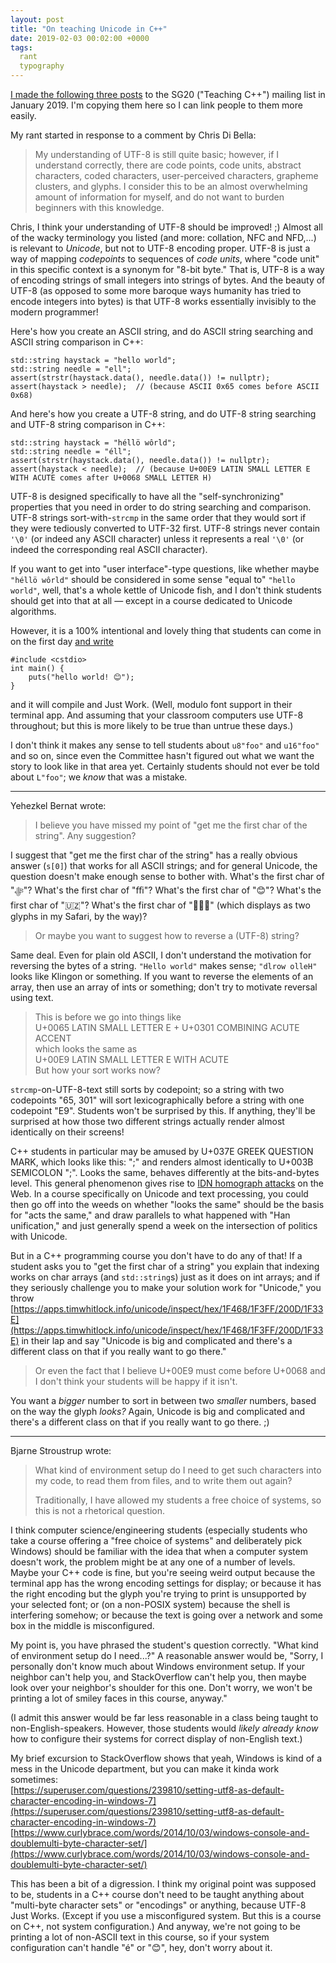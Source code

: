 ```yaml
---
layout: post
title: "On teaching Unicode in C++"
date: 2019-02-03 00:02:00 +0000
tags:
  rant
  typography
---
```


[I made the following three posts](https://groups.google.com/a/isocpp.org/forum/#!topic/sg20/-SZWOS1Odjc)
to the SG20 ("Teaching C++") mailing list in January 2019. I'm copying them here
so I can link people to them more easily.

My rant started in response to a comment by Chris Di Bella:

> My understanding of UTF-8 is still quite basic; however, if I understand correctly,
> there are code points, code units, abstract characters, coded characters, user-perceived
> characters, grapheme clusters, and glyphs. I consider this to be an almost overwhelming
> amount of information for myself, and do not want to burden beginners with this knowledge.

Chris, I think your understanding of UTF-8 should be improved! ;)
Almost all of the wacky terminology you listed (and more: collation, NFC and NFD,...)
is relevant to _Unicode_, but not to UTF-8 encoding proper. UTF-8 is just a way of mapping
_codepoints_ to sequences of _code units_, where "code unit" in this specific context is
a synonym for "8-bit byte."  That is, UTF-8 is a way of encoding strings of small integers
into strings of bytes.  And the beauty of UTF-8 (as opposed to some more baroque ways
humanity has tried to encode integers into bytes) is that UTF-8 works essentially
invisibly to the modern programmer!

Here's how you create an ASCII string, and do ASCII string searching and
ASCII string comparison in C++:

    std::string haystack = "hello world";
    std::string needle = "ell";
    assert(strstr(haystack.data(), needle.data()) != nullptr);
    assert(haystack > needle);  // (because ASCII 0x65 comes before ASCII 0x68)

And here's how you create a UTF-8 string, and do UTF-8 string searching and
UTF-8 string comparison in C++:

    std::string haystack = "héllö wôrld";
    std::string needle = "éll";
    assert(strstr(haystack.data(), needle.data()) != nullptr);
    assert(haystack < needle);  // (because U+00E9 LATIN SMALL LETTER E WITH ACUTE comes after U+0068 SMALL LETTER H)

UTF-8 is designed specifically to have all the "self-synchronizing" properties
that you need in order to do string searching and comparison.  UTF-8 strings
sort-with-`strcmp` in the same order that they would sort if they were tediously
converted to UTF-32 first. UTF-8 strings never contain `'\0'`
(or indeed any ASCII character) unless it represents a real `'\0'`
(or indeed the corresponding real ASCII character).

If you want to get into "user interface"-type questions, like whether maybe `"héllö wôrld"`
should be considered in some sense "equal to" `"hello world"`,
well, that's a whole kettle of Unicode fish, and I don't think students should
get into that at all — except in a course dedicated to Unicode algorithms.

However, it is a 100% intentional and lovely thing that students can come in on the first day
[and write](https://wandbox.org/permlink/zD0v1SaQKz6lLecC)

    #include <cstdio>
    int main() {
        puts("hello world! 😊");
    }

and it will compile and Just Work.  (Well, modulo font support in their terminal app.
And assuming that your classroom computers use UTF-8 throughout; but this is more
likely to be true than untrue these days.)

I don't think it makes any sense to tell students about `u8"foo"` and `u16"foo"` and so on,
since even the Committee hasn't figured out what we want the story to look like in that area yet.
Certainly students should not ever be told about `L"foo"`; we _know_ that was a mistake.

----

Yehezkel Bernat wrote:

> I believe you have missed my point of "get me the first char of the string". Any suggestion?

I suggest that "get me the first char of the string" has a really obvious answer (`s[0]`)
that works for all ASCII strings; and for general Unicode, the question doesn't make enough
sense to bother with. What's the first char of "ﷻ"? What's the first char of "ﬃ"? What's
the first char of "😊"? What's the first char of "🇺🇿"?  What's the first char of "👨🏿‍🌾" (which
displays as two glyphs in my Safari, by the way)?

> Or maybe you want to suggest how to reverse a (UTF-8) string?

Same deal. Even for plain old ASCII, I don't understand the motivation for reversing the
bytes of a string. `"Hello world"` makes sense; `"dlrow olleH"` looks like Klingon or something.
If you want to reverse the elements of an array, then use an array of ints or something;
don't try to motivate reversal using text.

> This is before we go into things like  
> U+0065 LATIN SMALL LETTER E + U+0301 COMBINING ACUTE ACCENT  
> which looks the same as  
> U+00E9 LATIN SMALL LETTER E WITH ACUTE  
> But how your sort works now?

`strcmp`-on-UTF-8-text still sorts by codepoint; so a string with two codepoints "65, 301"
will sort lexicographically before a string with one codepoint "E9". Students won't be
surprised by this. If anything, they'll be surprised at how those two different strings
actually render almost identically on their screens!

C++ students in particular may be amused by U+037E GREEK QUESTION MARK, which looks like
this: ";" and renders almost identically to U+003B SEMICOLON ";". Looks the same, behaves
differently at the bits-and-bytes level. This general phenomenon gives rise to
[IDN homograph attacks](https://en.wikipedia.org/wiki/IDN_homograph_attack) on the Web.
In a course specifically on Unicode and text processing, you could then go off into the weeds
on whether "looks the same" should be the basis for "acts the same," and draw parallels
to what happened with "Han unification," and just generally spend a week on the intersection
of politics with Unicode.

But in a C++ programming course you don't have to do any of that!  If a student asks you to
"get the first char of a string" you explain that indexing works on char arrays (and `std::string`s)
just as it does on int arrays; and if they seriously challenge you to make your solution work
for "Unicode," you throw [https://apps.timwhitlock.info/unicode/inspect/hex/1F468/1F3FF/200D/1F33E](https://apps.timwhitlock.info/unicode/inspect/hex/1F468/1F3FF/200D/1F33E)
in their lap and say "Unicode is big and complicated and there's a different class on that
if you really want to go there."

> Or even the fact that I believe U+00E9 must come before U+0068 and I don't think your
> students will be happy if it isn't.

You want a _bigger_ number to sort in between two _smaller_ numbers, based on the way the glyph _looks?_
Again, Unicode is big and complicated and there's a different class on that if you
really want to go there. ;)

----

Bjarne Stroustrup wrote:

> What kind of environment setup do I need to get such characters into my code, to read them
> from files, and to write them out again?
>
> Traditionally, I have allowed my students a free choice of systems, so this is not a rhetorical question.

I think computer science/engineering students (especially students who take a course offering
a "free choice of systems" and deliberately pick Windows) should be familiar with the idea
that when a computer system doesn't work, the problem might be at any one of a number of levels.
Maybe your C++ code is fine, but you're seeing weird output because the terminal app has the
wrong encoding settings for display; or because it has the right encoding but the glyph
you're trying to print is unsupported by your selected font; or (on a non-POSIX system)
because the shell is interfering somehow; or because the text is going over a network
and some box in the middle is misconfigured.

My point is, you have phrased the student's question correctly. "What kind of environment
setup do I need...?"  A reasonable answer would be, "Sorry, I personally don't know much
about Windows environment setup. If your neighbor can't help you, and StackOverflow can't
help you, then maybe look over your neighbor's shoulder for this one. Don't worry, we won't
be printing a lot of smiley faces in this course, anyway."

(I admit this answer would be far less reasonable in a class being taught to non-English-speakers.
However, those students would _likely already know_ how to configure their systems for correct
display of non-English text.)

My brief excursion to StackOverflow shows that yeah, Windows is kind of a mess in the Unicode
department, but you can make it kinda work sometimes:  
[https://superuser.com/questions/239810/setting-utf8-as-default-character-encoding-in-windows-7](https://superuser.com/questions/239810/setting-utf8-as-default-character-encoding-in-windows-7)  
[https://www.curlybrace.com/words/2014/10/03/windows-console-and-doublemulti-byte-character-set/](https://www.curlybrace.com/words/2014/10/03/windows-console-and-doublemulti-byte-character-set/)

This has been a bit of a digression. I think my original point was supposed to be,
students in a C++ course don't need to be taught anything about "multi-byte character sets"
or "encodings" or anything, because UTF-8 Just Works. (Except if you use a misconfigured system.
But this is a course on C++, not system configuration.)  And anyway, we're not going to be
printing a lot of non-ASCII text in this course, so if your system configuration
can't handle "é" or "😊", hey, don't worry about it.
